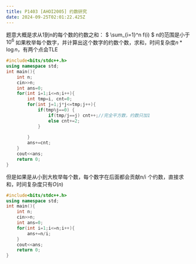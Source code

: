 ```yaml
---
title: P1403 [AHOI2005] 约数研究
date: 2024-09-25T02:01:22.425Z
---
```



题意大概是求从1到n的每个数的约数之和：
$
\sum_{i=1}^n f(i)
$
n的范围是小于$10^6$
如果枚举每个数字，并计算出这个数字的约数个数，求和，时间复杂度$n*\log n$，有两个点会TLE
```c++
#include<bits/stdc++.h>
using namespace std;
int main(){
	int n;
	cin>>n;
	int ans=0;
	for(int i=1;i<=n;i++){
		int tmp=i, cnt=0;
		for(int j=1;j*j<=tmp;j++){
			if(tmp%j==0) {
				if(tmp/j==j) cnt++;//完全平方数，约数只加1
				else cnt+=2;
			}
			
		}
		ans+=cnt;
	}
	cout<<ans;
	return 0;
}
```
但是如果是从小到大枚举每个数，每个数字在后面都会贡献n/i 个约数，直接求和，时间复杂度只有$O(n)$
```cpp
#include<bits/stdc++.h>
using namespace std;
int main(){
	int n;
	cin>>n;
	int ans=0;
	for(int i=1;i<=n;i++){
		ans+=n/i;
	}
	cout<<ans;
	return 0;
}
```